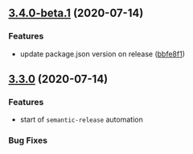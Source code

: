 ## [3.4.0-beta.1](https://github.com/bradennapier/eslint-plus-action/compare/v3.3.0...v3.4.0-beta.1) (2020-07-14)


### Features

* update package.json version on release ([bbfe8f1](https://github.com/bradennapier/eslint-plus-action/commit/bbfe8f18d233285b8459542aa815e3677cb48c16))

## [3.3.0](https://github.com/bradennapier/eslint-plus-action/compare/v3.2.0...v3.3.0) (2020-07-14)


### Features

* start of `semantic-release` automation


### Bug Fixes
